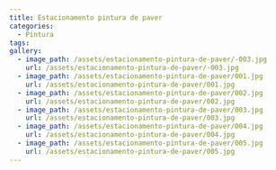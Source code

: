 ```yaml
---
title: Estacionamento pintura de paver
categories:
  - Pintura
tags:
gallery:
  - image_path: /assets/estacionamento-pintura-de-paver/-003.jpg
    url: /assets/estacionamento-pintura-de-paver/-003.jpg
  - image_path: /assets/estacionamento-pintura-de-paver/001.jpg
    url: /assets/estacionamento-pintura-de-paver/001.jpg
  - image_path: /assets/estacionamento-pintura-de-paver/002.jpg
    url: /assets/estacionamento-pintura-de-paver/002.jpg
  - image_path: /assets/estacionamento-pintura-de-paver/003.jpg
    url: /assets/estacionamento-pintura-de-paver/003.jpg
  - image_path: /assets/estacionamento-pintura-de-paver/004.jpg
    url: /assets/estacionamento-pintura-de-paver/004.jpg
  - image_path: /assets/estacionamento-pintura-de-paver/005.jpg
    url: /assets/estacionamento-pintura-de-paver/005.jpg
---
```

